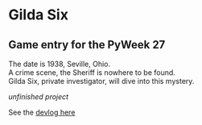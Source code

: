 # Gilda Six

## Game entry for the PyWeek 27

The date is 1938, Seville, Ohio.<br>
A crime scene, the Sheriff is nowhere to be found.<br>
Gilda Six, private investigator, will dive into this mystery.<br>

_unfinished project_

See the [devlog here](https://pyweek.org/e/Gilda-Six/)
